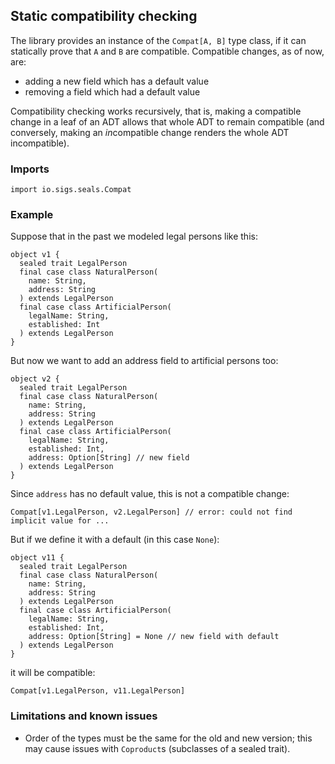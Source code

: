 <!--

   Copyright 2016 Daniel Urban

   Licensed under the Apache License, Version 2.0 (the "License");
   you may not use this file except in compliance with the License.
   You may obtain a copy of the License at

       http://www.apache.org/licenses/LICENSE-2.0

   Unless required by applicable law or agreed to in writing, software
   distributed under the License is distributed on an "AS IS" BASIS,
   WITHOUT WARRANTIES OR CONDITIONS OF ANY KIND, either express or implied.
   See the License for the specific language governing permissions and
   limitations under the License.

--->

## Static compatibility checking

The library provides an instance of the `Compat[A, B]` type class,
if it can statically prove that `A` and `B` are compatible.
Compatible changes, as of now, are:
* adding a new field which has a default value
* removing a field which had a default value

Compatibility checking works recursively, that is, making a
compatible change in a leaf of an ADT allows that whole ADT
to remain compatible (and conversely, making an *in*compatible
change renders the whole ADT incompatible).

### Imports

```tut:silent
import io.sigs.seals.Compat
```

### Example

Suppose that in the past we modeled legal persons like this:

```tut:silent
object v1 {
  sealed trait LegalPerson
  final case class NaturalPerson(
    name: String,
    address: String
  ) extends LegalPerson
  final case class ArtificialPerson(
    legalName: String,
    established: Int
  ) extends LegalPerson
}
```

But now we want to add an address field to artificial persons too:

```tut:silent
object v2 {
  sealed trait LegalPerson
  final case class NaturalPerson(
    name: String,
    address: String
  ) extends LegalPerson
  final case class ArtificialPerson(
    legalName: String,
    established: Int,
    address: Option[String] // new field
  ) extends LegalPerson
}
```

Since `address` has no default value, this is not a compatible change:

```tut:fail
Compat[v1.LegalPerson, v2.LegalPerson] // error: could not find implicit value for ...
```

But if we define it with a default (in this case `None`):

```tut:silent
object v11 {
  sealed trait LegalPerson
  final case class NaturalPerson(
    name: String,
    address: String
  ) extends LegalPerson
  final case class ArtificialPerson(
    legalName: String,
    established: Int,
    address: Option[String] = None // new field with default
  ) extends LegalPerson
}
```

it will be compatible:

```tut
Compat[v1.LegalPerson, v11.LegalPerson]
```

### Limitations and known issues

* Order of the types must be the same for the old and new version;
  this may cause issues with `Coproduct`s (subclasses of a sealed trait).
